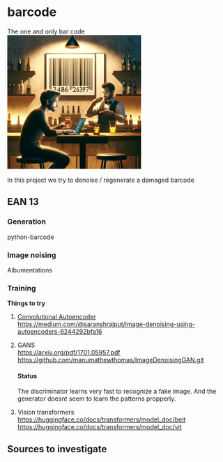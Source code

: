 # barcode
The one and only bar code  
![](./assets/barcode.jpg)

In this project we try to denoise / regenerate a damaged barcode
## EAN 13
### Generation
python-barcode
### Image noising
Albumentations

### Training
**Things to try**
1. [Convolutional Autoencoder](https://www.geeksforgeeks.org/implement-convolutional-autoencoder-in-pytorch-with-cuda/)  
https://medium.com/@saranshrajput/image-denoising-using-autoencoders-6244292bfa16  
2. GANS  
https://arxiv.org/pdf/1701.05957.pdf  
https://github.com/manumathewthomas/ImageDenoisingGAN.git  

    #### Status
    The discriminator learns very fast to recognize a fake image. And the generator doesnt seem to learn the patterns propperly.  

3. Vision transformers
https://huggingface.co/docs/transformers/model_doc/beit
https://huggingface.co/docs/transformers/model_doc/vit

## Sources to investigate
